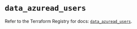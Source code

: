 # `data_azuread_users`

Refer to the Terraform Registry for docs: [`data_azuread_users`](https://registry.terraform.io/providers/hashicorp/azuread/2.48.0/docs/data-sources/users).
